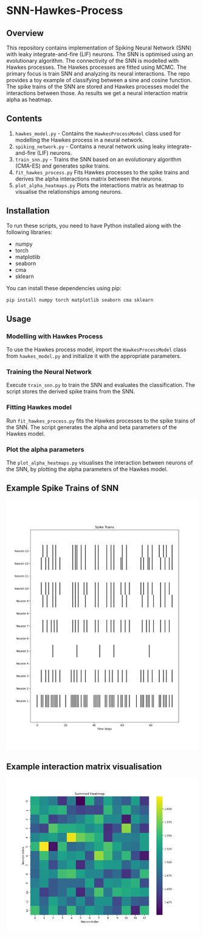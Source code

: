 # SNN-Hawkes-Process

## Overview
This repository contains implementation of Spiking Neural Network (SNN) with leaky integrate-and-fire (LIF) neurons. The SNN is optimised using an evolutionary algorithm. The connectivity of the SNN is modelled with Hawkes processes. The Hawkes processes are fitted using MCMC. The primary focus is train SNN and analyzing its neural interactions. The repo provides a toy example of classifying between a sine and cosine function. The spike trains of the SNN are stored and Hawkes processes model the interactions between those. As results we get a neural interaction matrix alpha as heatmap. 

## Contents
1. `hawkes_model.py` - Contains the `HawkesProcessModel` class used for modelling the Hawkes process in a neural network.
2. `spiking_network.py` - Contains a neural network using leaky integrate-and-fire (LIF) neurons.
3. `train_snn.py` - Trains the SNN based on an evolutionary algorithm (CMA-ES) and generates spike trains. 
4. `fit_hawkes_process.py` Fits Hawkes processes to the spike trains and derives the alpha interactions matrix between the neurons. 
5. `plot_alpha_heatmaps.py` Plots the interactions matrix as heatmap to visualise the relationships among neurons.

## Installation
To run these scripts, you need to have Python installed along with the following libraries:
- numpy
- torch
- matplotlib
- seaborn
- cma
- sklearn

You can install these dependencies using pip:
```bash
pip install numpy torch matplotlib seaborn cma sklearn
```

## Usage

### Modelling with Hawkes Process
To use the Hawkes process model, import the `HawkesProcessModel` class from `hawkes_model.py` and initialize it with the appropriate parameters.

### Training the Neural Network
Execute `train_snn.py` to train the SNN and evaluates the classification. The script stores the derived spike trains from the SNN. 

### Fitting Hawkes model
Run `fit_hawkes_process.py` fits the Hawkes processes to the spike trains of the SNN. The script generates the alpha and beta parameters of the Hawkes model.

### Plot the alpha parameters
The `plot_alpha_heatmaps.py` visualises the interaction between neurons of the SNN, by plotting the alpha parameters of the Hawkes model.


## Example Spike Trains of SNN
![alt text](figures/example_spiking_trains.png)

## Example interaction matrix visualisation
![alt text](figures/example_alpha_matrix.png)